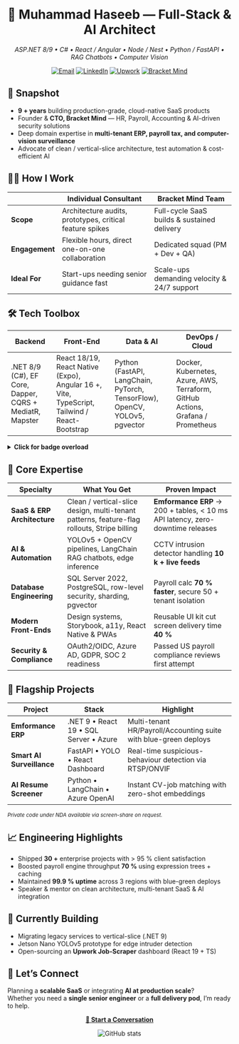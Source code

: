 <!-- GitHub Profile README -->

<!-- ────────────────────────────────────────────────────────── -->
<h1 align="center">👋 Muhammad Haseeb — Full-Stack & AI Architect</h1>
<p align="center"><em>ASP.NET 8/9 • C# • React / Angular • Node / Nest • Python / FastAPI • RAG Chatbots • Computer Vision</em></p>

<p align="center">
  <a href="mailto:haseeb.butt416@gmail.com"><img src="https://img.shields.io/badge/Email-Contact-blue?style=flat-square&logo=gmail" alt="Email"/></a>
  <a href="https://pk.linkedin.com/in/haseeb-attaullah-69a027131"><img src="https://img.shields.io/badge/LinkedIn-Connect-blue?style=flat-square&logo=linkedin" alt="LinkedIn"/></a>
  <a href="https://www.upwork.com/freelancers/haseeb246"><img src="https://img.shields.io/badge/Upwork-Hire_Me-14a800?style=flat-square&logo=upwork" alt="Upwork"/></a>
  <a href="https://bracketmind.com"><img src="https://img.shields.io/badge/Bracket Mind-CTO-orange?style=flat-square" alt="Bracket Mind"/></a>
</p>

<!-- ────────────────────────────────────────────────────────── -->
## 🌟 Snapshot
- **9 + years** building production-grade, cloud-native SaaS products  
- Founder & **CTO, Bracket Mind** — HR, Payroll, Accounting & AI-driven security solutions  
- Deep domain expertise in **multi-tenant ERP, payroll tax, and computer-vision surveillance**  
- Advocate of clean / vertical-slice architecture, test automation & cost-efficient AI

<!-- ────────────────────────────────────────────────────────── -->
## 🧑‍💼 How I Work

| &nbsp; | **Individual Consultant** | **Bracket Mind Team** |
|---|---|---|
| **Scope** | Architecture audits, prototypes, critical feature spikes | Full-cycle SaaS builds & sustained delivery |
| **Engagement** | Flexible hours, direct one-on-one collaboration | Dedicated squad (PM + Dev + QA) |
| **Ideal For** | Start-ups needing senior guidance fast | Scale-ups demanding velocity & 24/7 support |

<!-- ────────────────────────────────────────────────────────── -->
## 🛠 Tech Toolbox

| Backend | Front-End | Data & AI | DevOps / Cloud |
| --- | --- | --- | --- |
| .NET 8/9 (C#), EF Core, Dapper, CQRS + MediatR, Mapster | React 18/19, React Native (Expo), Angular 16 +, Vite, TypeScript, Tailwind / React-Bootstrap | Python (FastAPI, LangChain, PyTorch, TensorFlow), OpenCV, YOLOv5, pgvector | Docker, Kubernetes, Azure, AWS, Terraform, GitHub Actions, Grafana / Prometheus |

<details>
<summary><strong>Click for badge overload</strong></summary>

<p align="center">
  <img src="https://img.shields.io/badge/.NET-512BD4?logo=dotnet&logoColor=white"/>
  <img src="https://img.shields.io/badge/C%23-239120?logo=csharp&logoColor=white"/>
  <img src="https://img.shields.io/badge/React-61DAFB?logo=react&logoColor=black"/>
  <img src="https://img.shields.io/badge/Angular-DD0031?logo=angular&logoColor=white"/>
  <img src="https://img.shields.io/badge/Python-3776AB?logo=python&logoColor=white"/>
  <img src="https://img.shields.io/badge/FastAPI-009688?logo=fastapi&logoColor=white"/>
  <img src="https://img.shields.io/badge/Azure-0089D6?logo=microsoftazure&logoColor=white"/>
  <img src="https://img.shields.io/badge/AWS-232F3E?logo=amazonaws&logoColor=white"/>
  <img src="https://img.shields.io/badge/Docker-2496ED?logo=docker&logoColor=white"/>
  <img src="https://img.shields.io/badge/Kubernetes-326CE5?logo=kubernetes&logoColor=white"/>
</p>
</details>

<!-- ────────────────────────────────────────────────────────── -->
## 🎯 Core Expertise

| Specialty | What You Get | Proven Impact |
| --- | --- | --- |
| **SaaS & ERP Architecture** | Clean / vertical-slice design, multi-tenant patterns, feature-flag rollouts, Stripe billing | **Emformance ERP** → 200 + tables, < 10 ms API latency, zero-downtime releases |
| **AI & Automation** | YOLOv5 + OpenCV pipelines, LangChain RAG chatbots, edge inference | CCTV intrusion detector handling **10 k + live feeds** |
| **Database Engineering** | SQL Server 2022, PostgreSQL, row-level security, sharding, pgvector | Payroll calc **70 % faster**, secure 50 + tenant isolation |
| **Modern Front-Ends** | Design systems, Storybook, a11y, React Native & PWAs | Reusable UI kit cut screen delivery time **40 %** |
| **Security & Compliance** | OAuth2/OIDC, Azure AD, GDPR, SOC 2 readiness | Passed US payroll compliance reviews first attempt |

<!-- ────────────────────────────────────────────────────────── -->
## 🚀 Flagship Projects

| Project | Stack | Highlight |
| --- | --- | --- |
| **Emformance ERP** | .NET 9 • React 19 • SQL Server • Azure | Multi-tenant HR/Payroll/Accounting suite with blue-green deploys |
| **Smart AI Surveillance** | FastAPI • YOLO • React Dashboard | Real-time suspicious-behaviour detection via RTSP/ONVIF |
| **AI Resume Screener** | Python • LangChain • Azure OpenAI | Instant CV-job matching with zero-shot embeddings |

<small>*Private code under NDA available via screen-share on request.*</small>

<!-- ────────────────────────────────────────────────────────── -->
## 📈 Engineering Highlights
- Shipped **30 +** enterprise projects with > 95 % client satisfaction  
- Boosted payroll engine throughput **70 %** using expression trees + caching  
- Maintained **99.9 % uptime** across 3 regions with blue-green deploys  
- Speaker & mentor on clean architecture, multi-tenant SaaS & AI integration  

<!-- ────────────────────────────────────────────────────────── -->
## 🔭 Currently Building
- Migrating legacy services to vertical-slice (.NET 9)  
- Jetson Nano YOLOv5 prototype for edge intruder detection  
- Open-sourcing an **Upwork Job-Scraper** dashboard (React 19 + TS)

<!-- ────────────────────────────────────────────────────────── -->
## 🤝 Let’s Connect
Planning a **scalable SaaS** or integrating **AI at production scale**?  
Whether you need a **single senior engineer** or a **full delivery pod**, I’m ready to help.

<p align="center">
  <a href="mailto:haseeb.butt416@gmail.com"><strong>📧 Start a Conversation</strong></a>
</p>

<p align="center">
  <img src="https://github-readme-stats.vercel.app/api?username=haseeb246&show_icons=true&theme=react&hide_border=true" alt="GitHub stats"/>
</p>
